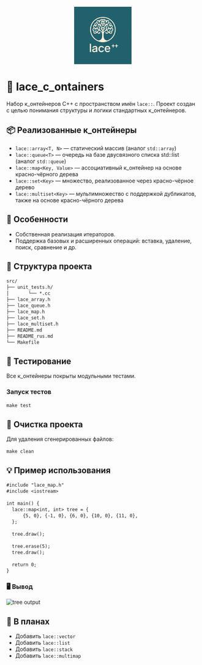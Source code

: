 <p align="center">
  <img src="logo.png" width="150" alt="lace logo">
</p>

# 🧵 lace_c_ontainers

Набор к_онтейнеров C++ с пространством имён `lace::`. Проект создан с целью понимания структуры и логики стандартных к_онтейнеров.

## 📦 Реализованные к_онтейнеры

- `lace::array<T, N>` — статический массив (аналог `std::array`)
- `lace::queue<T>` — очередь на базе двусвязного списка std::list (аналог `std::queue`)
- `lace::map<Key, Value>` — ассоциативный к_онтейнер на основе красно-чёрного дерева
- `lace::set<Key>` — множество, реализованное через красно-чёрное дерево
- `lace::multiset<Key>` — мультимножество с поддержкой дубликатов, также на основе красно-чёрного дерева

## 🔧 Особенности

- Собственная реализация итераторов.
- Поддержка базовых и расширенных операций: вставка, удаление, поиск, сравнение и др.

## 📁 Структура проекта

```
src/ 
├── unit_tests.h/
│       └── *.cc 
├── lace_array.h 
├── lace_queue.h 
├── lace_map.h 
├── lace_set.h 
├── lace_multiset.h 
├── README.md 
├── README_rus.md 
└── Makefile 
```

## 🧪 Тестирование

Все к_онтейнеры покрыты модульными тестами.

### Запуск тестов

```make test```

## 🧹 Очистка проекта

Для удаления сгенерированных файлов:

```make clean```


## 💡  Примеp использования

```
#include "lace_map.h"
#include <iostream>

int main() {
  lace::map<int, int> tree = {
      {5, 0}, {-1, 0}, {6, 0}, {10, 0}, {11, 0},
  };

  tree.draw();

  tree.erase(5);
  tree.draw();

  return 0;
}
```

### 🖥️ Вывод

<p align="left">
  <img src="output.png" width="150" alt="tree output">
</p>


## 🚧 В планах

- Добавить `lace::vector`
- Добавить `lace::list`
- Добавить `lace::stack`
- Добавить `lace::multimap`


